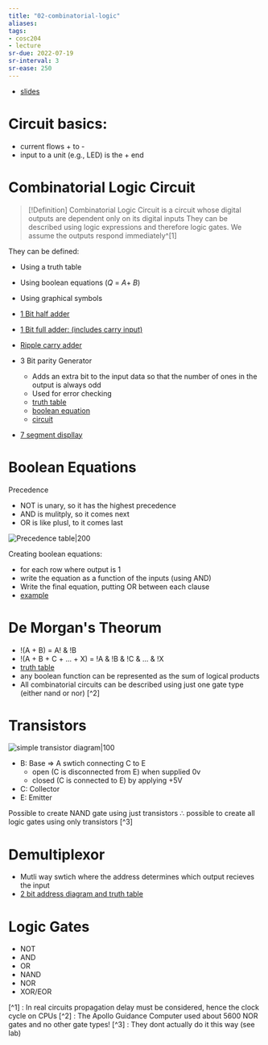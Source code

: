 ```yaml
---
title: "02-combinatorial-logic"
aliases: 
tags: 
- cosc204
- lecture
sr-due: 2022-07-19
sr-interval: 3
sr-ease: 250
---
```


- [slides](https://blackboard.otago.ac.nz/bbcswebdav/pid-2954102-dt-content-rid-18888626_1/courses/COSC204_S2DNI_2022/L2%20-%20Combinatorial%20Logic.pdf)
























# Circuit basics:
- current flows + to -
- input to a unit (e.g., LED) is the + end

# Combinatorial Logic Circuit
> [!Definition]
> Combinatorial Logic Circuit is a circuit whose digital outputs are dependent only on its digital inputs
They can be described using logic expressions and therefore logic gates. We assume the outputs respond immediately^[1]

They can be defined:
- Using a truth table
- Using boolean equations ($Q\ =\ A+\ B$) 
- Using graphical symbols  

- [1 Bit half adder](https://i.imgur.com/mjCVU4I.png)
- [1 Bit full adder: (includes carry input)](https://i.imgur.com/yu6kS83.png)
- [Ripple carry adder](https://i.imgur.com/HtEIZ5t.png)
- 3 Bit parity Generator
	- Adds an extra bit to the input data so that the number of ones in the output is always odd
	- Used for error checking
	- [truth table](https://i.imgur.com/KDUiJbN.png)
	- [boolean equation](https://i.imgur.com/mwBpnlO.png)
	- [circuit](https://i.imgur.com/tsgDISC.png)
- [7 segment displlay](https://i.imgur.com/qtPmtwR.png)

# Boolean Equations

Precedence
- NOT is unary, so it has the highest precedence
- AND is mulitply, so it comes next
- OR is like plusl, to it comes last

![Precedence table|200](https://i.imgur.com/jPlrVwW.png)

Creating boolean equations:
- for each row where output is 1
- write the equation as a function of the inputs  (using AND)
- Write the final equation, putting OR between each clause
- [example](https://i.imgur.com/RoBTEfH.png)

# De Morgan's Theorum
- !(A + B) = A! & !B
- !(A + B + C + ... + X) = !A & !B & !C & ... & !X
- [truth table](https://i.imgur.com/QegVxkx.png)
- any boolean function can be represented as the sum of logical products
- All combinatorial circuits can be described using just one gate type (either nand or nor) [^2]

# Transistors
![simple transistor diagram|100](https://i.imgur.com/oBuNR9m.png)

- B: Base ⇒ A swtich connecting C to E
	- open (C is disconnected from E) when supplied 0v
	- closed (C is connected to E) by applying +5V
- C: Collector
- E: Emitter

Possible to create NAND gate using just transistors ∴ possible to create all logic gates using only transistors [^3]

# Demultiplexor
- Mutli way swtich where the address determines which output recieves the input
- [2 bit address diagram and truth table](https://i.imgur.com/XQteI3j.png)

# Logic Gates
- NOT
- AND
- OR
- NAND
- NOR
- XOR/EOR




[^1] : In real circuits propagation delay must be considered, hence the clock cycle on CPUs
[^2] : The Apollo Guidance Computer used about 5600 NOR gates and no other gate types!
[^3] : They dont actually do it this way (see lab)